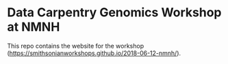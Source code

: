 # Data Carpentry Genomics Workshop at NMNH

This repo contains the website for the workshop (https://smithsonianworkshops.github.io/2018-06-12-nmnh/).
